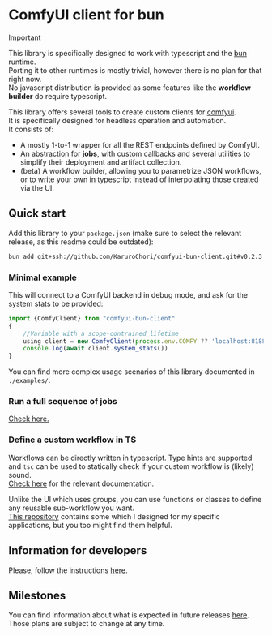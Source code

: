 # ComfyUI client for bun

> [!IMPORTANT]  
> This library is specifically designed to work with typescript and the [bun](https://bun.sh/) runtime.  
> Porting it to other runtimes is mostly trivial, however there is no plan for that right now.  
> No javascript distribution is provided as some features like the **workflow builder** do require typescript.

This library offers several tools to create custom clients for [comfyui](https://github.com/comfyanonymous/ComfyUI).  
It is specifically designed for headless operation and automation.  
It consists of:

- A mostly 1-to-1 wrapper for all the REST endpoints defined by ComfyUI.
- An abstraction for **jobs**, with custom callbacks and several utilities to simplify their deployment and artifact collection.
- (beta) A workflow builder, allowing you to parametrize JSON workflows, or to write your own in typescript instead of interpolating those created via the UI.

## Quick start

Add this library to your `package.json` (make sure to select the relevant release, as this readme could be outdated):

```sh
bun add git+ssh://github.com/KaruroChori/comfyui-bun-client.git#v0.2.3
```

### Minimal example

This will connect to a ComfyUI backend in debug mode, and ask for the system stats to be provided:

```ts
import {ComfyClient} from "comfyui-bun-client"
{
    //Variable with a scope-contrained lifetime
    using client = new ComfyClient(process.env.COMFY ?? 'localhost:8188', { debug: true })
    console.log(await client.system_stats())
}
```

You can find more complex usage scenarios of this library documented in `./examples/`.

### Run a full sequence of jobs

[Check here.](./docs/run-jobs.md)

### Define a custom workflow in TS

Workflows can be directly written in typescript. Type hints are supported and `tsc` can be used to statically check if your custom workflow is (likely) sound.  
[Check here](./docs/custom-workflows.md) for the relevant documentation.

Unlike the UI which uses groups, you can use functions or classes to define any reusable sub-workflow you want.  
[This repository](https://github.com/KaruroChori/comfyui-ts-workflows) contains some which I designed for my specific applications, but you too might find them helpful.

## Information for developers

Please, follow the instructions [here](./docs/developers.md).

## Milestones

You can find information about what is expected in future releases [here](./TODO.md).  
Those plans are subject to change at any time.
